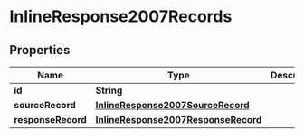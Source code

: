 
# InlineResponse2007Records

## Properties
Name | Type | Description | Notes
------------ | ------------- | ------------- | -------------
**id** | **String** |  |  [optional]
**sourceRecord** | [**InlineResponse2007SourceRecord**](InlineResponse2007SourceRecord.md) |  |  [optional]
**responseRecord** | [**InlineResponse2007ResponseRecord**](InlineResponse2007ResponseRecord.md) |  |  [optional]



